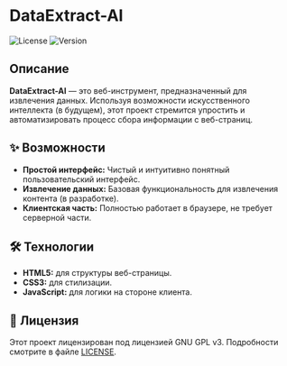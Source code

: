 # DataExtract-AI

![License](https://img.shields.io/badge/License-GPL%20v3-blue.svg)
![Version](https://img.shields.io/badge/Version-1.0.0-brightgreen.svg)


## Описание


**DataExtract-AI** — это веб-инструмент, предназначенный для извлечения данных. Используя возможности искусственного интеллекта (в будущем), этот проект стремится упростить и автоматизировать процесс сбора информации с веб-страниц.

## ✨ Возможности

*   **Простой интерфейс:** Чистый и интуитивно понятный пользовательский интерфейс.
*   **Извлечение данных:** Базовая функциональность для извлечения контента (в разработке).
*   **Клиентская часть:** Полностью работает в браузере, не требует серверной части.

## 🛠️ Технологии

*   **HTML5:** для структуры веб-страницы.
*   **CSS3:** для стилизации.
*   **JavaScript:** для логики на стороне клиента.

## 📄 Лицензия

Этот проект лицензирован под лицензией GNU GPL v3. Подробности смотрите в файле [LICENSE](LICENSE).
